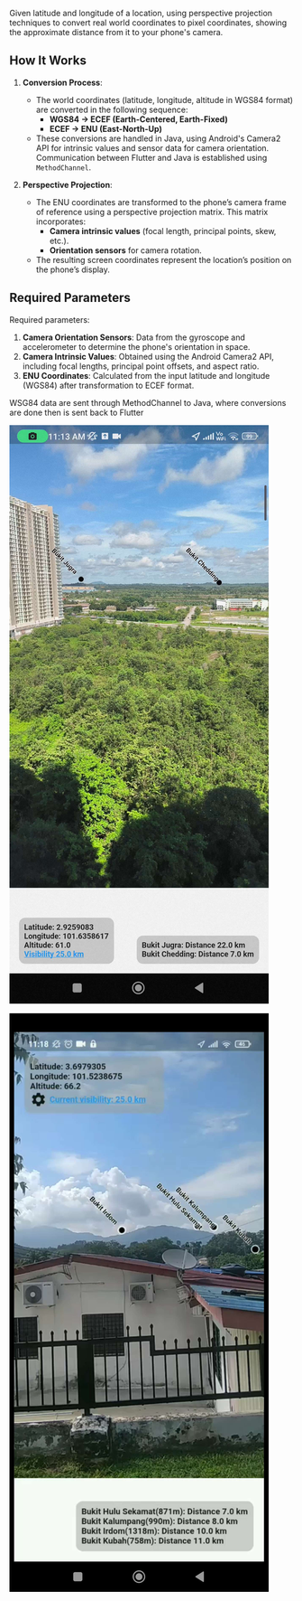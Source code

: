 Given latitude and longitude of a location, using perspective projection techniques to convert real world coordinates to pixel coordinates, showing the approximate distance from it to your phone's camera.

## How It Works

1. **Conversion Process**:
   - The world coordinates (latitude, longitude, altitude in WGS84 format) are converted in the following sequence:
     - **WGS84 -> ECEF (Earth-Centered, Earth-Fixed)** 
     - **ECEF -> ENU (East-North-Up)**
   - These conversions are handled in Java, using Android's Camera2 API for intrinsic values and sensor data for camera orientation. Communication between Flutter and Java is established using `MethodChannel`.

2. **Perspective Projection**:
   - The ENU coordinates are transformed to the phone’s camera frame of reference using a perspective projection matrix. This matrix incorporates:
     - **Camera intrinsic values** (focal length, principal points, skew, etc.).
     - **Orientation sensors** for camera rotation.
   - The resulting screen coordinates represent the location’s position on the phone’s display.

## Required Parameters

Required parameters:
1. **Camera Orientation Sensors**: Data from the gyroscope and accelerometer to determine the phone's orientation in space.
2. **Camera Intrinsic Values**: Obtained using the Android Camera2 API, including focal lengths, principal point offsets, and aspect ratio.
3. **ENU Coordinates**: Calculated from the input latitude and longitude (WGS84) after transformation to ECEF format.


WSG84 data are sent through MethodChannel to Java, where conversions are done then is sent back to Flutter

![alt text](images/camera1.jpg)

![alt text](images/camera2.jpg)